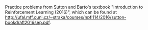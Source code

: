 Practice problems from Sutton and Barto's textbook "Introduction to Reinforcement Learning (2016)", which can be found at http://ufal.mff.cuni.cz/~straka/courses/npfl114/2016/sutton-bookdraft2016sep.pdf.
